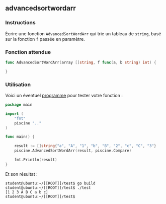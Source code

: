 ## advancedsortwordarr

### Instructions

Écrire une fonction `AdvancedSortWordArr` qui trie un tableau de `string`, basé sur la fonction `f` passée en paramètre.

### Fonction attendue

```go
func AdvancedSortWordArr(array []string, f func(a, b string) int) {

}
```

### Utilisation

Voici un éventuel [programme](TODO-LINK) pour tester votre fonction :

```go
package main

import (
	"fmt"
	piscine ".."
)

func main() {

	result := []string{"a", "A", "1", "b", "B", "2", "c", "C", "3"}
	piscine.AdvancedSortWordArr(result, piscine.Compare)

	fmt.Println(result)
}
```

Et son résultat :

```console
student@ubuntu:~/[[ROOT]]/test$ go build
student@ubuntu:~/[[ROOT]]/test$ ./test
[1 2 3 A B C a b c]
student@ubuntu:~/[[ROOT]]/test$
```
